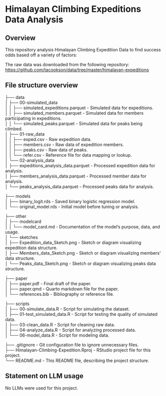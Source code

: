 # Himalayan Climbing Expeditions Data Analysis

## Overview

This repository analysis Himalayan Climbing Expedition Data to find success odds based off a variety of factors:

The raw data was downloaded from the following repository: https://github.com/tacookson/data/tree/master/himalayan-expeditions
## File structure overview
├── data  
│   ├── 00-simulated_data  
│   │   ├── simulated_expeditions.parquet  - Simulated data for expeditions.  
│   │   ├── simulated_members.parquet      - Simulated data for members participating in expeditions.  
│   │   └── simulated_peaks.parquet        - Simulated data for peaks being climbed.  
│   ├── 01-raw_data  
│   │   ├── exped.csv                      - Raw expedition data.  
│   │   ├── members.csv                    - Raw data of expedition members.  
│   │   ├── peaks.csv                      - Raw data of peaks.  
│   │   └── refer.csv                      - Reference file for data mapping or lookup.  
│   └── 02-analysis_data  
│       ├── expeditions_analysis_data.parquet  - Processed expedition data for analysis.  
│       ├── members_analysis_data.parquet      - Processed member data for analysis.  
│       └── peaks_analysis_data.parquet        - Processed peaks data for analysis.  

├── models  
│   ├── binary_logit.rds                   - Saved binary logistic regression model.  
│   └── original_model.rds                 - Initial model before tuning or analysis.  

├── other  
│   ├── modelcard  
│   │   └── model_card.md                  - Documentation of the model’s purpose, data, and usage.  
│   └── sketches  
│       ├── Expedition_data_Sketch.png    - Sketch or diagram visualizing expedition data structure.  
│       ├── Members_data_Sketch.png       - Sketch or diagram visualizing members' data structure.  
│       └── Peaks_data_Sketch.png         - Sketch or diagram visualizing peaks data structure.  

├── paper    
│   ├── paper.pdf                          - Final draft of the paper.  
│   ├── paper.qmd                          - Quarto markdown file for the paper.  
│   └── references.bib                     - Bibliography or reference file.  

├── scripts  
│   ├── 00-simulate_data.R                 - Script for simulating the dataset.  
│   ├── 01-test_simulated_data.R           - Script for testing the quality of simulated data.  
│   ├── 03-clean_data.R                    - Script for cleaning raw data.  
│   ├── 04-analyze_data.R                  - Script for analyzing processed data.  
│   └── 06-model_data.R                    - Script for modeling data.  

├── .gitignore                             - Git configuration file to ignore unnecessary files.  
├── Himalayan-Climbing-Expedition.Rproj   - RStudio project file for this project.  
└── README.md                              - This README file, describing the project structure.


## Statement on LLM usage

No LLMs were used for this project.
